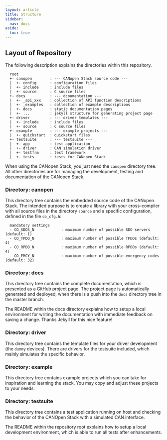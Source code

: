 ```yaml
---
layout: article
title: Structure
sidebar:
  nav: docs
aside:
  toc: true
---
```


## Layout of Repository

The following description explains the directories within this repository.

```
  root
  +- canopen        : --- CANopen Stack source code ---
  |  +- config      : configuration files
  |  +- include     : include files
  |  +- source      : C source files
  +- docs           : --- dcoumentation ---
  |  +- _api_xxx    : collection of API function descriptions
  |  +- _examples   : collection of example descriptions
  |  +- docs        : static documentation pages
  |  +- ...         : jekyll structure for generating project page
  +- driver         : --- driver templates ---
  |  +- include     : include files
  |  +- source      : C source files
  +- example        : --- example projects ---
  |  +- quickstart  : quickstart files
  +- testsuite      : --- testsuite ---
  |  +- app         : test application
  |  +- driver      : CAN simulation driver
  |  +- testfrm     : test framework
  |  +- tests       : tests for CANopen Stack
```

When using the CANopen Stack, you just need the `canopen` directory tree. All other directories are for managing the development, testing and documentation of the CANopen Stack.

### Directory: canopen

This directory tree contains the embedded source code of the CANopen Stack. The intended purpose is to create a library with your cross-compiler with all source files in the directory `source` and a specific configuration, defined in the file `co_cfg.h`:

```
  mandatory settings
  - CO_SDOS_N            : maximum number of possible SDO servers (default: 1)
  - CO_TPDO_N            : maximum number of possible TPDOs (default: 4)
  - CO_RPDO_N            : maximum number of possible RPDOs (default: 4)
  - CO_EMCY_N            : maximum number of possible emergency codes (default: 32)
```

### Directory: docs

This directory tree contains the complete documentation, which is presented as a GitHub project page. The project page is automatically generated and deployed, when there is a push into the `docs` directory tree in the master branch.

The README within the docs directory explains how to setup a local environment for writing the documentation with immediate feedback on saving a change. Thanks Jekyll for this nice feature!

### Directory: driver

This directory tree contains the template files for your driver development (the `dummy` devices). There are drivers for the testsuite included, which mainly simulates the specific behavior.

### Directory: example

This directory tree contains example projects which you can take for inspiration and learning the stack. You may copy and adjust these projects to your needs.

### Directory: testsuite

This directory tree contains a test application running on host and checking the behavior of the CANOpen Stack with a simulated CAN interface.

The README within the repository root explains how to setup a local development environment, which is able to run all tests after enhancements.
